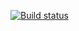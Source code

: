 [![Build status](https://ci.appveyor.com/api/projects/status/h9xoib159jp6op5q/branch/main?svg=true)](https://ci.appveyor.com/project/Crazyhell13/postmanecho/branch/main)
